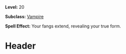<!-- TITLE: Spell: Vampire Form -->
<!-- SUBTITLE:  -->

**Level:** 20

**Subclass:** [Vampire](vampire)

**Spell Effect:** Your fangs extend, revealing your true form.

# Header